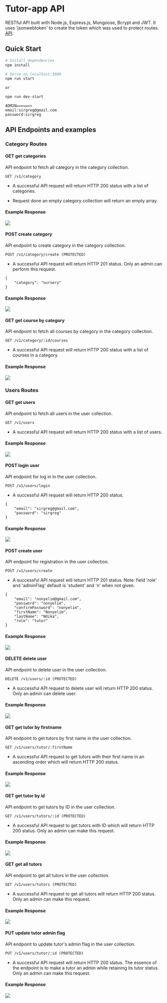 # Tutor-app API

RESTful API built with Node.js, Express.js, Mongoose, Bcrypt and JWT. It uses 'jsonwebtoken' to create the token which was used to protect routes. [API](https://tutoronlineapp.herokuapp.com/).

## Quick Start

```bash
# Install dependencies
npm install

# Serve on localhost:3000
npm run start

or   

npm run dev-start
```
```
ADMIN======>
email:sirgreg@gmail.com
password:sirgreg
```

## API Endpoints and examples

### Category Routes

#### GET get categories

API endpoint to fetch all category in the category collection.

    GET /v1/category

* A successful API request will return HTTP 200 status with a list of categories.

* Request done an empty category collection will return an empty array.

#### Example Response
<img src='./img/getcategory.png'>

#### POST create category 

API endpoint to create category in the category collection.

    POST /v1/category/create (PROTECTED)

* A successful API request will return HTTP 201 status. Only an admin can perform this request.

```
{
	"category": "nursery"
}
```

#### Example Response
<img src='./img/createcategory.png'>

#### GET get course by category

API endpoint to fetch all courses by category in the category collection.

    GET /v1/category/:id/courses

* A successful API request will return HTTP 200 status with a list of courses in a category.

#### Example Response
<img src='./img/getcoursebycat.png'>

### Users Routes

#### GET get users

API endpoint to fetch all users in the user collection.

    GET /v1/users

* A successful API request will return HTTP 200 status with a list of users.

#### Example Response
<img src='./img/getusers.png'>

#### POST login user

API endpoint for log in in the user collection.

    POST /v1/users/login

* A successful API request will return HTTP 200 status.

```
{
	"email": "sirgreg@gmail.com",
	"password": "sirgreg"
}
```

#### Example Response
<img src='./img/loginuser.png'>

#### POST create user

API endpoint for registration in the user collection.

    POST /v1/users/create

* A successful API request will return HTTP 201 status.
Note: field 'role' and 'adminFlag' default is 'student' and 'n' when not given.

```
{
	"email": "nonyelim@gmail.com",
	"password": "nonyelim",
	"confirmPassword": "nonyelim",
	"firstName": "Nonyelim",
	"lastName": "Ndika",
	"role": "tutor"
}
```

#### Example Response
<img src='./img/createuser.png'>

#### DELETE delete user

API endpoint to delete user in the user collection.

    DELETE /v1/users/:id (PROTECTED)

* A successful API request to delete user will return HTTP 200 status. Only an admin can delete user.

#### Example Response
<img src='./img/deluser.png'>

#### GET get tutor by firstname

API endpoint to get tutors by first name in the user collection.

    GET /v1/users/tutor/:firstName

* A successful API request to get tutors with their first name in an ascending order which will return HTTP 200 status.

#### Example Response
<img src='./img/gettutorbyname.png'>

#### GET get tutor by id

API endpoint to get tutors by ID in the user collection.

    GET /v1/users/tutors/:id (PROTECTED)

* A successful API request to get tutors with ID which will return HTTP 200 status. Only an admin can make this request.

#### Example Response
<img src='./img/gettutorbyID.png'>

#### GET get all tutors

API endpoint to get all tutors in the user collection.

    GET /v1/users/tutors (PROTECTED)

* A successful API request to get all tutors will return HTTP 200 status. Only an admin can make this request.

#### Example Response
<img src='./img/gettutors.png'>

#### PUT update tutor admin flag

API endpoint to update tutor's admin flag in the user collection.

    PUT /v1/users/tutor/:id (PROTECTED)

* A successful API request will return HTTP 200 status. The essence of the endpoint is to make a tutor an admin while retaining its tutor status. Only an admin can make this request.

#### Example Response
<img src='./img/updateuser.png'>